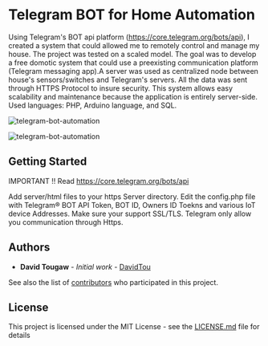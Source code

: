 # Telegram BOT for Home Automation

Using Telegram's BOT api platform (https://core.telegram.org/bots/api), I created a system that could allowed me to remotely control and manage my house. The project was tested on a scaled model. The goal was to develop a free domotic system that could use a preexisting communication platform (Telegram messaging app).A server was used as centralized node between house's sensors/switches and Telegram's servers. All the data was sent through HTTPS Protocol to insure security.
This system allows easy scalability and maintenance because the application is entirely server-side. Used languages: PHP, Arduino language, and SQL.

![telegram-bot-automation](https://github.com/DavidTou/telegram-bot-automation/info/home-schema.png "Home Automation Schema")

![telegram-bot-automation](https://github.com/DavidTou/telegram-bot-automation/info/why-telegram.png "Why Telegram?")

## Getting Started

IMPORTANT !! Read https://core.telegram.org/bots/api

Add server/html files to your https Server directory.
Edit the config.php file with Telegram® BOT API Token, BOT ID, Owners ID Toekns and various IoT device Addresses.
Make sure your support SSL/TLS. Telegram only allow you communication through Https.

## Authors

* **David Tougaw** - *Initial work* - [DavidTou](https://github.com/DavidTou)

See also the list of [contributors](https://github.com/your/project/contributors) who participated in this project.

## License

This project is licensed under the MIT License - see the [LICENSE.md](LICENSE.md) file for details
